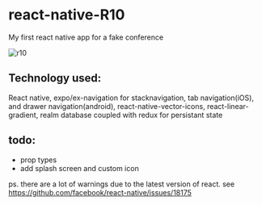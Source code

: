 # react-native-R10
My first react native app for a fake conference 


![r10](https://i.imgur.com/mpQfwpy.png)

## Technology used:
React native, expo/ex-navigation for stacknavigation, 
tab navigation(iOS), and drawer navigation(android), react-native-vector-icons, 
react-linear-gradient, realm database coupled with redux for persistant state

## todo: 
- prop types
- add splash screen and custom icon


ps. there are a lot of warnings due to the latest version of react. see https://github.com/facebook/react-native/issues/18175
